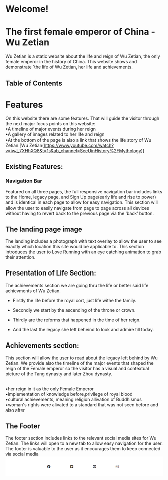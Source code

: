 # Welcome!


# The first female emperor of China -Wu Zetian 


Wu Zetian is a static website about the life and reign of Wu Zetian, the only female emperor in the history of China. This website shows and demonstrate ´the life of Wu Zetian, her life and achievements.

## Table of Contents

# Features
On this website there are some features. That will guide the visitor through the next major focus points on this website:
<br>
•A timeline of major events during her reign
<br>
•A gallery of images related to her life and reign
<br>
•At the bottom  of the page is also a link that shows the life story of Wu Zetian.[Wu Zetian(https://www.youtube.com/watch?v=iwJ_7XHhXQ8&t=1s&ab_channel=SeeUinHistory%2FMythology)]

## Existing Features:

### Navigation Bar

Featured on all three pages, the full responsive navigation bar includes links to the Home, legacy page, and Sign Up page(early life and rise to power) and is identical in each page to allow for easy navigation.
This section will allow the user to easily navigate from page to page across all devices without having to revert back to the previous page via the ‘back’ button.

## The landing page image

The landing includes a photograph with text overlay to allow the user to see exactly which location this site would be applicable to.
This section introduces the user to Love Running with an eye catching animation to grab their attention.

## Presentation of Life Section:

The achievements section we are going thru the life or better said life achievments of Wu Zetian.
- Firstly the life before the royal cort, just life withe the family.

- Secondly we start by the ascending of the throne or crown.

- Thirdly are the reforms that happened in the time of her reign.

- And the last the legacy she left beheind to look and admire till today.

## Achievements section:

 This section will allow the user to read about the legacy left behind by Wu Zetian.
 We provide also the timeline of the major events that shaped the reign of the Female emperor so the visitor has a visual and contextual picture of the Tang dynasty and later Zhou dynasty.

<br>
•her reign in it as the only Female Emperor
<br>
•implementation of knowledge before,privilege of royal blood
<br>
•cultural achievements, meaning religion allivation of Buddhismus 
<br>
•woman's rights were alivated to a standard that was not seen before and also after

<h2>The Footer</h2>

The footer section includes links to the relevant social media sites for Wu Zetian. The links will open to a new tab to allow easy navigation for the user.
The footer is valuable to the user as it encourages them to keep connected via social media
<img src="assets/docs:README.md-images/footer.png" alt="footer-part-photo">